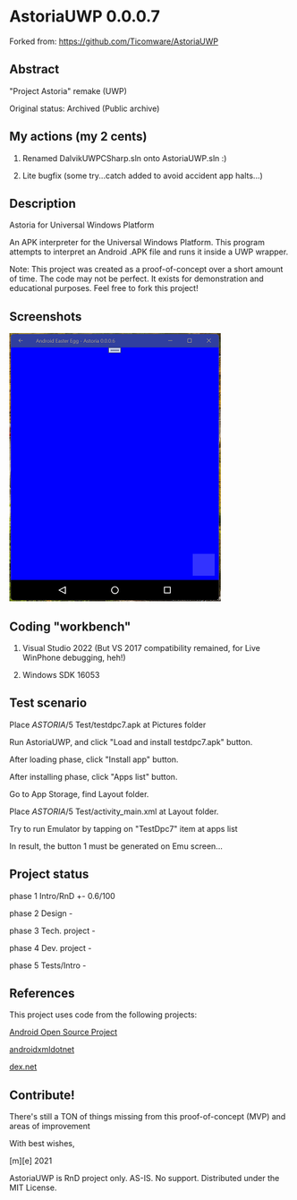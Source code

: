 # AstoriaUWP 0.0.0.7

Forked from: https://github.com/Ticomware/AstoriaUWP

## Abstract
"Project Astoria" remake (UWP)

Original status: Archived (Public archive)

## My actions (my 2 cents) 

1. Renamed DalvikUWPCSharp.sln onto AstoriaUWP.sln :)

2. Lite bugfix (some try...catch added to avoid accident app halts...)

## Description

Astoria for Universal Windows Platform

An APK interpreter for the Universal Windows Platform. This program attempts to interpret an Android .APK file and runs it inside a UWP wrapper.

Note: This project was created as a proof-of-concept over a short amount of time. The code may not be perfect. It exists for demonstration and educational purposes. Feel free to fork this project!


## Screenshots
![Shot 1](Images/shot1.png)

## Coding "workbench"

1. Visual Studio 2022 (But VS 2017 compatibility remained, for Live WinPhone debugging, heh!)

2. Windows SDK 16053


## Test scenario

Place _ASTORIA_/5 Test/testdpc7.apk at Pictures folder

Run AstoriaUWP, and click "Load and install testdpc7.apk" button.

After loading phase, click "Install app" button.

After installing phase, click "Apps list" button.

Go to App Storage, find Layout folder.

Place _ASTORIA_/5 Test/activity_main.xml at Layout folder.

Try to run Emulator by tapping on "TestDpc7" item at apps list

In result, the button 1 must be generated on Emu screen...


## Project status

phase 1 Intro/RnD +- 0.6/100

phase 2 Design - 

phase 3 Tech. project -

phase 4 Dev. project  -

phase 5 Tests/Intro   -


## References
This project uses code from the following projects:

<a href="https://source.android.com/">Android Open Source Project</a>

<a href="https://github.com/tbaron/androidxmldotnet">androidxmldotnet</a>

<a href="https://github.com/mariokmk/dex.net">dex.net</a>

## Contribute!
There's still a TON of things missing from this proof-of-concept (MVP) and areas of improvement 

With best wishes,

  [m][e] 2021

AstoriaUWP is RnD project only. AS-IS. No support. Distributed under the MIT License.


